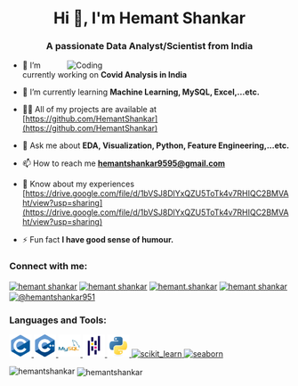 <h1 align="center">Hi 👋, I'm Hemant Shankar</h1>
<h3 align="center">A passionate Data Analyst/Scientist from India</h3>
<img align="right" alt="Coding" width="400" src="https://drive.google.com/file/d/1UU95AdBpyHyeLOIvE3N9hGE9E7mCaVe5/view?usp=sharing">

- 🔭 I’m currently working on **Covid Analysis in India**

- 🌱 I’m currently learning **Machine Learning, MySQL, Excel,...etc.**

- 👨‍💻 All of my projects are available at [https://github.com/HemantShankar](https://github.com/HemantShankar)

- 💬 Ask me about **EDA, Visualization, Python, Feature Engineering,...etc.**

- 📫 How to reach me **hemantshankar9595@gmail.com**

- 📄 Know about my experiences [https://drive.google.com/file/d/1bVSJ8DlYxQZU5ToTk4v7RHIQC2BMVAht/view?usp=sharing](https://drive.google.com/file/d/1bVSJ8DlYxQZU5ToTk4v7RHIQC2BMVAht/view?usp=sharing)

- ⚡ Fun fact **I have good sense of humour.**

<h3 align="left">Connect with me:</h3>
<p align="left">
<a href="https://linkedin.com/in/hemant shankar" target="blank"><img align="center" src="https://raw.githubusercontent.com/rahuldkjain/github-profile-readme-generator/master/src/images/icons/Social/linked-in-alt.svg" alt="hemant shankar" height="30" width="40" /></a>
<a href="https://kaggle.com/hemant shankar" target="blank"><img align="center" src="https://raw.githubusercontent.com/rahuldkjain/github-profile-readme-generator/master/src/images/icons/Social/kaggle.svg" alt="hemant shankar" height="30" width="40" /></a>
<a href="https://instagram.com/hemant.shankar" target="blank"><img align="center" src="https://raw.githubusercontent.com/rahuldkjain/github-profile-readme-generator/master/src/images/icons/Social/instagram.svg" alt="hemant.shankar" height="30" width="40" /></a>
<a href="https://www.hackerrank.com/hemant shankar" target="blank"><img align="center" src="https://raw.githubusercontent.com/rahuldkjain/github-profile-readme-generator/master/src/images/icons/Social/hackerrank.svg" alt="hemant shankar" height="30" width="40" /></a>
<a href="https://www.hackerearth.com/@hemantshankar951" target="blank"><img align="center" src="https://raw.githubusercontent.com/rahuldkjain/github-profile-readme-generator/master/src/images/icons/Social/hackerearth.svg" alt="@hemantshankar951" height="30" width="40" /></a>
</p>

<h3 align="left">Languages and Tools:</h3>
<p align="left"> <a href="https://www.cprogramming.com/" target="_blank" rel="noreferrer"> <img src="https://raw.githubusercontent.com/devicons/devicon/master/icons/c/c-original.svg" alt="c" width="40" height="40"/> </a> <a href="https://www.w3schools.com/cpp/" target="_blank" rel="noreferrer"> <img src="https://raw.githubusercontent.com/devicons/devicon/master/icons/cplusplus/cplusplus-original.svg" alt="cplusplus" width="40" height="40"/> </a> <a href="https://www.mysql.com/" target="_blank" rel="noreferrer"> <img src="https://raw.githubusercontent.com/devicons/devicon/master/icons/mysql/mysql-original-wordmark.svg" alt="mysql" width="40" height="40"/> </a> <a href="https://pandas.pydata.org/" target="_blank" rel="noreferrer"> <img src="https://raw.githubusercontent.com/devicons/devicon/2ae2a900d2f041da66e950e4d48052658d850630/icons/pandas/pandas-original.svg" alt="pandas" width="40" height="40"/> </a> <a href="https://www.python.org" target="_blank" rel="noreferrer"> <img src="https://raw.githubusercontent.com/devicons/devicon/master/icons/python/python-original.svg" alt="python" width="40" height="40"/> </a> <a href="https://scikit-learn.org/" target="_blank" rel="noreferrer"> <img src="https://upload.wikimedia.org/wikipedia/commons/0/05/Scikit_learn_logo_small.svg" alt="scikit_learn" width="40" height="40"/> </a> <a href="https://seaborn.pydata.org/" target="_blank" rel="noreferrer"> <img src="https://seaborn.pydata.org/_images/logo-mark-lightbg.svg" alt="seaborn" width="40" height="40"/> </a> </p>

<p><img align="left" src="https://github-readme-stats.vercel.app/api/top-langs?username=hemantshankar&show_icons=true&locale=en&layout=compact" alt="hemantshankar" /></p>

<p>&nbsp;<img align="center" src="https://github-readme-stats.vercel.app/api?username=hemantshankar&show_icons=true&locale=en" alt="hemantshankar" /></p>
